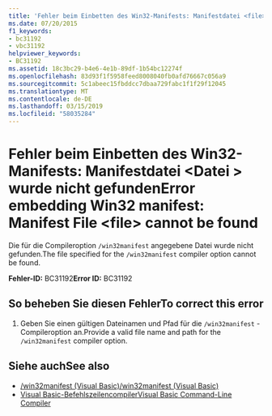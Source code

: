 ```yaml
---
title: 'Fehler beim Einbetten des Win32-Manifests: Manifestdatei <file> wurde nicht gefunden'
ms.date: 07/20/2015
f1_keywords:
- bc31192
- vbc31192
helpviewer_keywords:
- BC31192
ms.assetid: 18c3bc29-b4e6-4e1b-89df-1b54bc12274f
ms.openlocfilehash: 83d93f1f5958feed8008040fb0afd76667c056a9
ms.sourcegitcommit: 5c1abeec15fbddcc7dbaa729fabc1f1f29f12045
ms.translationtype: MT
ms.contentlocale: de-DE
ms.lasthandoff: 03/15/2019
ms.locfileid: "58035284"
---
```

# <a name="error-embedding-win32-manifest-manifest-file-file-cannot-be-found"></a><span data-ttu-id="6fbe3-102">Fehler beim Einbetten des Win32-Manifests: Manifestdatei \<Datei > wurde nicht gefunden</span><span class="sxs-lookup"><span data-stu-id="6fbe3-102">Error embedding Win32 manifest: Manifest File \<file> cannot be found</span></span>
<span data-ttu-id="6fbe3-103">Die für die Compileroption `/win32manifest` angegebene Datei wurde nicht gefunden.</span><span class="sxs-lookup"><span data-stu-id="6fbe3-103">The file specified for the `/win32manifest` compiler option cannot be found.</span></span>  
  
 <span data-ttu-id="6fbe3-104">**Fehler-ID:** BC31192</span><span class="sxs-lookup"><span data-stu-id="6fbe3-104">**Error ID:** BC31192</span></span>  
  
## <a name="to-correct-this-error"></a><span data-ttu-id="6fbe3-105">So beheben Sie diesen Fehler</span><span class="sxs-lookup"><span data-stu-id="6fbe3-105">To correct this error</span></span>  
  
1.  <span data-ttu-id="6fbe3-106">Geben Sie einen gültigen Dateinamen und Pfad für die `/win32manifest` -Compileroption an.</span><span class="sxs-lookup"><span data-stu-id="6fbe3-106">Provide a valid file name and path for the `/win32manifest` compiler option.</span></span>  
  
## <a name="see-also"></a><span data-ttu-id="6fbe3-107">Siehe auch</span><span class="sxs-lookup"><span data-stu-id="6fbe3-107">See also</span></span>

- [<span data-ttu-id="6fbe3-108">/win32manifest (Visual Basic)</span><span class="sxs-lookup"><span data-stu-id="6fbe3-108">/win32manifest (Visual Basic)</span></span>](../../visual-basic/reference/command-line-compiler/win32manifest.md)
- [<span data-ttu-id="6fbe3-109">Visual Basic-Befehlszeilencompiler</span><span class="sxs-lookup"><span data-stu-id="6fbe3-109">Visual Basic Command-Line Compiler</span></span>](../../visual-basic/reference/command-line-compiler/index.md)
